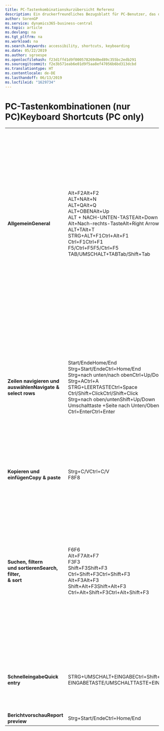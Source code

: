 ```yaml
---
title: PC-Tastenkombinationskurzübersicht Referenz
description: Ein druckerfreundliches Bezugsblatt für PC-Benutzer, das die gängigsten Tastenkombinationen enthält.
author: SorenGP
ms.service: dynamics365-business-central
ms.topic: article
ms.devlang: na
ms.tgt_pltfrm: na
ms.workload: na
ms.search.keywords: accessibility, shortcuts, keyboarding
ms.date: 05/22/2019
ms.author: sgroespe
ms.openlocfilehash: f23d1ffd1d9f000578269d0ed89c355bc2edb291
ms.sourcegitcommit: f2e3b571eab6e01d9f5aa8ef47056b6bd313dcbd
ms.translationtype: HT
ms.contentlocale: de-DE
ms.lasthandoff: 06/13/2019
ms.locfileid: "1629734"
---
```

# <a name="keyboard-shortcuts-pc-only"></a><span data-ttu-id="ccfa6-103">PC-Tastenkombinationen (nur PC)</span><span class="sxs-lookup"><span data-stu-id="ccfa6-103">Keyboard Shortcuts (PC only)</span></span>

||||  
|----------------|-----------|----------------|
|<span data-ttu-id="ccfa6-104">**Allgemein**</span><span class="sxs-lookup"><span data-stu-id="ccfa6-104">**General**</span></span>|<span data-ttu-id="ccfa6-105">Alt+F2</span><span class="sxs-lookup"><span data-stu-id="ccfa6-105">Alt+F2</span></span><br /><span data-ttu-id="ccfa6-106">ALT+N</span><span class="sxs-lookup"><span data-stu-id="ccfa6-106">Alt+N</span></span><br /><span data-ttu-id="ccfa6-107">ALT+Q</span><span class="sxs-lookup"><span data-stu-id="ccfa6-107">Alt+Q</span></span><br /><span data-ttu-id="ccfa6-108">ALT+OBEN</span><span class="sxs-lookup"><span data-stu-id="ccfa6-108">Alt+Up</span></span><br /><span data-ttu-id="ccfa6-109">ALT + NACH-UNTEN-TASTE</span><span class="sxs-lookup"><span data-stu-id="ccfa6-109">Alt+Down Arrow</span></span><br /><span data-ttu-id="ccfa6-110">Alt+Nach-rechts-Taste</span><span class="sxs-lookup"><span data-stu-id="ccfa6-110">Alt+Right Arrow</span></span><br /><span data-ttu-id="ccfa6-111">ALT+T</span><span class="sxs-lookup"><span data-stu-id="ccfa6-111">Alt+T</span></span><br /><span data-ttu-id="ccfa6-112">STRG+ALT+F1</span><span class="sxs-lookup"><span data-stu-id="ccfa6-112">Ctrl+Alt+F1</span></span><br /><span data-ttu-id="ccfa6-113">Ctrl+F1</span><span class="sxs-lookup"><span data-stu-id="ccfa6-113">Ctrl+F1</span></span><br /><span data-ttu-id="ccfa6-114">F5/Ctrl+F5</span><span class="sxs-lookup"><span data-stu-id="ccfa6-114">F5/Ctrl+F5</span></span><br /><span data-ttu-id="ccfa6-115">TAB/UMSCHALT+TAB</span><span class="sxs-lookup"><span data-stu-id="ccfa6-115">Tab/Shift+Tab</span></span><br />|<span data-ttu-id="ccfa6-116">Infoboxbereich anzeigen und ausblenden.</span><span class="sxs-lookup"><span data-stu-id="ccfa6-116">Show and hide the FactBox pane</span></span><br /><span data-ttu-id="ccfa6-117">Erstellen eines neuen Datensatzes</span><span class="sxs-lookup"><span data-stu-id="ccfa6-117">Create a new record</span></span><br /><span data-ttu-id="ccfa6-118">Öffnen Sie **Mitteilen**</span><span class="sxs-lookup"><span data-stu-id="ccfa6-118">Open **Tell me**</span></span><br /><span data-ttu-id="ccfa6-119">Öffnen Sie QuickInfo oder Überprüfungsfehler</span><span class="sxs-lookup"><span data-stu-id="ccfa6-119">Open tooltip or validation error</span></span><br /><span data-ttu-id="ccfa6-120">Dropdown oder Lookup für Anzeige</span><span class="sxs-lookup"><span data-stu-id="ccfa6-120">Open a drop-down or look up</span></span><br /><span data-ttu-id="ccfa6-121">Transaktionen für berechnete Werte anzeigen</span><span class="sxs-lookup"><span data-stu-id="ccfa6-121">See the transactions for calculated value</span></span><br /><span data-ttu-id="ccfa6-122">Öffnen der Seite **Meine Einstellungen**.</span><span class="sxs-lookup"><span data-stu-id="ccfa6-122">Open the **My Settings** page</span></span><br /><span data-ttu-id="ccfa6-123">Die Seite prüfen</span><span class="sxs-lookup"><span data-stu-id="ccfa6-123">Inspect the page</span></span><br /><span data-ttu-id="ccfa6-124">Hilfe für die Seite öffnen</span><span class="sxs-lookup"><span data-stu-id="ccfa6-124">Open help for the page</span></span><br /><span data-ttu-id="ccfa6-125">Die Seite aktualisieren/neu laden.</span><span class="sxs-lookup"><span data-stu-id="ccfa6-125">Refresh/reload page</span></span><br /><span data-ttu-id="ccfa6-126">Fokus auf das nächste/vorherige Element richten</span><span class="sxs-lookup"><span data-stu-id="ccfa6-126">Move focus to the next/previous element</span></span>|
|<span data-ttu-id="ccfa6-127">**Zeilen navigieren und<br />auswählen**</span><span class="sxs-lookup"><span data-stu-id="ccfa6-127">**Navigate &<br />select rows**</span></span>| <span data-ttu-id="ccfa6-128">Start/Ende</span><span class="sxs-lookup"><span data-stu-id="ccfa6-128">Home/End</span></span><br /><span data-ttu-id="ccfa6-129">Strg+Start/Ende</span><span class="sxs-lookup"><span data-stu-id="ccfa6-129">Ctrl+Home/End</span></span> <br /><span data-ttu-id="ccfa6-130">Strg+nach unten/nach oben</span><span class="sxs-lookup"><span data-stu-id="ccfa6-130">Ctrl+Up/Down</span></span><br /><span data-ttu-id="ccfa6-131">Strg+A</span><span class="sxs-lookup"><span data-stu-id="ccfa6-131">Ctrl+A</span></span> <br /><span data-ttu-id="ccfa6-132">STRG+LEERTASTE</span><span class="sxs-lookup"><span data-stu-id="ccfa6-132">Ctrl+Space</span></span><br /><span data-ttu-id="ccfa6-133">Ctrl/Shift+Click</span><span class="sxs-lookup"><span data-stu-id="ccfa6-133">Ctrl/Shift+Click</span></span><br /><span data-ttu-id="ccfa6-134">Strg+nach oben/unten</span><span class="sxs-lookup"><span data-stu-id="ccfa6-134">Shift+Up/Down</span></span><br /><span data-ttu-id="ccfa6-135">Umschalttaste +Seite nach Unten/Oben</span><span class="sxs-lookup"><span data-stu-id="ccfa6-135">Shift+Page Up/Down</span></span><br /><span data-ttu-id="ccfa6-136">Ctrl+Enter</span><span class="sxs-lookup"><span data-stu-id="ccfa6-136">Ctrl+Enter</span></span>| <span data-ttu-id="ccfa6-137">Zum ersten/letzten Feld gehen.</span><span class="sxs-lookup"><span data-stu-id="ccfa6-137">Go to first/last field</span></span><br /><span data-ttu-id="ccfa6-138">Zur ersten/letzten Zeile.</span><span class="sxs-lookup"><span data-stu-id="ccfa6-138">Go to first/last row</span></span><br /><span data-ttu-id="ccfa6-139">Navigieren Sie ohne die Auswahl zu verlieren</span><span class="sxs-lookup"><span data-stu-id="ccfa6-139">Navigate without losing selection</span></span><br /><span data-ttu-id="ccfa6-140">Alles auswählen</span><span class="sxs-lookup"><span data-stu-id="ccfa6-140">Select all</span></span><br /><span data-ttu-id="ccfa6-141">Toggle-Zeilen-Auswahl</span><span class="sxs-lookup"><span data-stu-id="ccfa6-141">Toggle row selection</span></span><br /> <span data-ttu-id="ccfa6-142">Fügen Sie die Zeile/Zeilen der Angaben hinzu</span><span class="sxs-lookup"><span data-stu-id="ccfa6-142">Add the row/rows to the selection</span></span><br /><span data-ttu-id="ccfa6-143">Fügen Sie Zeilen über/unter der Auswahl hinzu</span><span class="sxs-lookup"><span data-stu-id="ccfa6-143">Add row above/below to selection</span></span><br /><span data-ttu-id="ccfa6-144">Sichtbare Zeilen darüber/darunter auswählen</span><span class="sxs-lookup"><span data-stu-id="ccfa6-144">Select visible rows above/below</span></span> <br /><span data-ttu-id="ccfa6-145">Fokussieren Sie auf die Liste</span><span class="sxs-lookup"><span data-stu-id="ccfa6-145">Focus out of the list</span></span>|
|<span data-ttu-id="ccfa6-146">**Kopieren und einfügen**</span><span class="sxs-lookup"><span data-stu-id="ccfa6-146">**Copy & paste**</span></span>|<span data-ttu-id="ccfa6-147">Strg+C/V</span><span class="sxs-lookup"><span data-stu-id="ccfa6-147">Ctrl+C/V</span></span><br /><span data-ttu-id="ccfa6-148">F8</span><span class="sxs-lookup"><span data-stu-id="ccfa6-148">F8</span></span>|<span data-ttu-id="ccfa6-149">Zeilen kopieren/einfügen</span><span class="sxs-lookup"><span data-stu-id="ccfa6-149">Copy/paste rows</span></span><br /><span data-ttu-id="ccfa6-150">Kopiere Feld in aktuellen Zeile</span><span class="sxs-lookup"><span data-stu-id="ccfa6-150">Copy field above into current row</span></span>|
|<span data-ttu-id="ccfa6-151">**Suchen, filtern <br />und sortieren**</span><span class="sxs-lookup"><span data-stu-id="ccfa6-151">**Search, filter, <br />& sort**</span></span>|<span data-ttu-id="ccfa6-152">F6</span><span class="sxs-lookup"><span data-stu-id="ccfa6-152">F6</span></span><br /><span data-ttu-id="ccfa6-153">Alt+F7</span><span class="sxs-lookup"><span data-stu-id="ccfa6-153">Alt+F7</span></span><br /><span data-ttu-id="ccfa6-154">F3</span><span class="sxs-lookup"><span data-stu-id="ccfa6-154">F3</span></span><br /><span data-ttu-id="ccfa6-155">Shift+F3</span><span class="sxs-lookup"><span data-stu-id="ccfa6-155">Shift+F3</span></span><br /><span data-ttu-id="ccfa6-156">Ctrl+Shift+F3</span><span class="sxs-lookup"><span data-stu-id="ccfa6-156">Ctrl+Shift+F3</span></span><br /><span data-ttu-id="ccfa6-157">Alt+F3</span><span class="sxs-lookup"><span data-stu-id="ccfa6-157">Alt+F3</span></span><br /><span data-ttu-id="ccfa6-158">Shift+Alt+F3</span><span class="sxs-lookup"><span data-stu-id="ccfa6-158">Shift+Alt+F3</span></span><br /><span data-ttu-id="ccfa6-159">Ctrl+Alt+Shift+F3</span><span class="sxs-lookup"><span data-stu-id="ccfa6-159">Ctrl+Alt+Shift+F3</span></span>|<span data-ttu-id="ccfa6-160">Navigieren zum nächsten Inforegister</span><span class="sxs-lookup"><span data-stu-id="ccfa6-160">Move to next FastTab</span></span><br /><span data-ttu-id="ccfa6-161">Sortieren Sie die ausgewählte Spalte in aufsteigender/absteigender Reihenfolge.</span><span class="sxs-lookup"><span data-stu-id="ccfa6-161">Sort column in ascending/descending order</span></span><br /><span data-ttu-id="ccfa6-162">Toggle-Suche</span><span class="sxs-lookup"><span data-stu-id="ccfa6-162">Toggle search</span></span><br /><span data-ttu-id="ccfa6-163">Wechselt zwischen Filterbereich; Fokus auf Feldfilter</span><span class="sxs-lookup"><span data-stu-id="ccfa6-163">Toggle filter pane; focus on field filters</span></span><br /><span data-ttu-id="ccfa6-164">Wechselt zwischen Filterbereich; Fokus auf Feldfilter</span><span class="sxs-lookup"><span data-stu-id="ccfa6-164">Toggle filter pane; focus on totals filters</span></span><br /><span data-ttu-id="ccfa6-165">Filtern Sie ausgewählte Zellwerte</span><span class="sxs-lookup"><span data-stu-id="ccfa6-165">Filter on selected cell value</span></span><br /><span data-ttu-id="ccfa6-166">Filter auf ausgewählten Felder hinzufügen</span><span class="sxs-lookup"><span data-stu-id="ccfa6-166">Add filter on selected field</span></span><br /><span data-ttu-id="ccfa6-167">Filter zurücksetzen</span><span class="sxs-lookup"><span data-stu-id="ccfa6-167">Reset filters</span></span>|
|<span data-ttu-id="ccfa6-168">**Schnelleingabe**</span><span class="sxs-lookup"><span data-stu-id="ccfa6-168">**Quick entry**</span></span>|<span data-ttu-id="ccfa6-169">STRG+UMSCHALT+EINGABE</span><span class="sxs-lookup"><span data-stu-id="ccfa6-169">Ctrl+Shift+Enter</span></span><br /><span data-ttu-id="ccfa6-170">EINGABETASTE/UMSCHALTTASTE+EINGABETASTE</span><span class="sxs-lookup"><span data-stu-id="ccfa6-170">Enter/Shift+Enter</span></span>|<span data-ttu-id="ccfa6-171">Zum nächsten Schnelleingabefeld außerhalb einer Liste navigieren</span><span class="sxs-lookup"><span data-stu-id="ccfa6-171">Go to next Quick Entry field outside a list</span></span><br /><span data-ttu-id="ccfa6-172">Zum nächsten/vorherigen Schnelleingabefeld navigieren</span><span class="sxs-lookup"><span data-stu-id="ccfa6-172">Go to next/previous Quick Entry field</span></span>|
|<span data-ttu-id="ccfa6-173">**Berichtvorschau**</span><span class="sxs-lookup"><span data-stu-id="ccfa6-173">**Report preview**</span></span>|<span data-ttu-id="ccfa6-174">Strg+Start/Ende</span><span class="sxs-lookup"><span data-stu-id="ccfa6-174">Ctrl+Home/End</span></span>|<span data-ttu-id="ccfa6-175">Zur ersten/letzten Seite.</span><span class="sxs-lookup"><span data-stu-id="ccfa6-175">Go to the first/last page</span></span>|

<!-- old
||||  
|----------------|-----------|----------------|
|**General**|Alt+F2<br />Alt+N<br />Alt+Q<br />Alt+Up<br />Alt+Down Arrow<br />Alt+Right Arrow<br />Alt+T<br />Ctrl+Alt+F1<br />Ctrl+F1<br />F5/Ctrl+F5<br />Tab/Shift+Tab<br />|Show and hide the FactBox pane.<br />Create a new record.<br />Open **Tell me**<br />Open tooltip or validation error<br />Open a drop-down or look up<br />See the transactions for calculated value<br />Open the **My Settings** page.<br />Inspect the page<br />Open help for the page<br />Close the current page or drop-down<br />Refresh/reload page<br />Move focus to the next/previous element|
|**Navigate &<br />select rows**| Home/End<br />Ctrl+Home/End <br />Ctrl+Up/Down<br />Ctrl+A <br />Ctrl+Space<br />Ctrl/Shift+Click<br />Shift+Up/Down<br />Shift+Page Up/Down<br />Ctrl+Enter| Go to first/last field<br />Go to first/last row<br />Navigate without losing selection<br />Select all<br />Toggle row selection<br /> Add the row/rows to the selection<br />Add row above/below to selection<br />Select visible rows above/below <br />Focus out of the list|
|**Copy & paste**|Ctrl+C<br />Ctrl+V<br />F8|Copy rows<br />Paste rows<br />Copy field above into current row|
|**Search, filter, <br />& sort**|Alt+F7<br />F3<br />Shift+F3<br />Ctrl+Shift+F3<br />Alt+F3<br />Shift+Alt+F3<br />Ctrl+Alt+Shift+F3|Move to next FastTab.<br />Sort column in ascending/descending order<br />Toggle search<br />Toggle filter pane; focus on field filters<br />Toggle filter pane; focus on totals filters<br />Filter on selected cell value<br />Add filter on selected field<br />Reset filters|
|**Quick entry**|Ctrl+Shift+Enter<br />Enter/Shift+Enter|Go to next Quick Entry field outside a list<br />Go to next/previous Quick Entry field|
|**Report preview**|Up/Down<br />Right/Left<br />Ctrl+Home/End<br />Page Up/Down|Scroll up and down the page<br />Scroll to the right/left <br />Go to the first/last page<br />Go to the previous/next page|
-->
